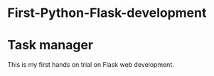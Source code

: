 # First-Python-Flask-development
# Task manager
This is my first hands on trial on Flask web development.
